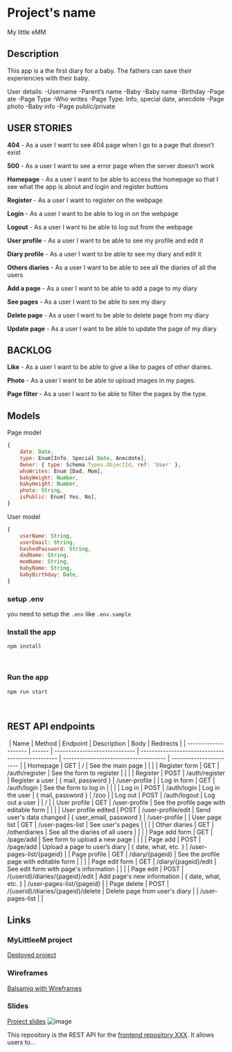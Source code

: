 # Project's name

My little eMM

## Description

This app is a the first diary for a baby. The fathers can save their experiencies with their baby.

User details:
-Username
-Parent’s name
-Baby
-Baby name
-Birthday
-Page ate
-Page Type
-Who writes
-Page Type: Info, special date, anecdote
-Page photo
-Baby info
-Page public/private


## USER STORIES

**404** - As a user I want to see 404 page when I go to a page that doesn’t exist

**500** - As a user I want to see a error page when the server doesn't work

**Homepage** - As a user I want to be able to access the homepage so that I see what the app is about and login and register buttons

**Register** - As a user I want to register on the webpage

**Login** - As a user I want to be able to log in on the webpage

**Logout** - As a user I want to be able to log out from the webpage

**User profile** - As a user I want to be able to see my profile and edit it

**Diary profile** - As a user I want to be able to see my diary and edit it

**Others diaries** - As a user I want to be able to see all the diaries of all the users

**Add a page** - As a user I want to be able to add a page to my diary

**See pages** - As a user I want to be able to see my diary

**Delete page** - As a user I want to be able to delete page from my diary

**Update page** - As a user I want to be able to update the page of my diary


## BACKLOG

**Like** - As a user I want to be able to give a like to pages of other diaries.

**Photo** - As a user I want to be able to upload images in my pages.

**Page filter** - As a user I want to be able to filter the pages by the type.



## Models

Page model

```js
{
    date: Date,
    type: Enum[Info, Special Date, Anecdote],
    Owner: { type: Schema.Types.ObjectId, ref: 'User' },
    whoWrites: Enum [Dad, Mom],
    babyWeight: Number,
    babyHeight: Number,
    photo: String,
    isPublic: Enum[ Yes, No],
}
```


User model

```js
{
    userName: String,
    userEmail: String,
    hashedPassword: String,
    dadName: String,
    momName: String,
    babyName: String,
    babyBirthday: Date,
}
```



### setup .env

you need to setup the `.env` like `.env.sample`
​

### Install the app

```
npm install
```

​

### Run the app

```
npm run start
```

​

## REST API endpoints

​
| Name                 | Method | Endpoint                      | Description                                      | Body                                  | Redirects               |
| -------------------- | ------ | ----------------------------- | ------------------------------------------------ | ------------------------------------- | ----------------------- |
| Homepage             | GET    | /                             | See the main page                                |                                       |                         |
| Register form        | GET    | /auth/register                | See the form to register                         |                                       |                         |
| Register             | POST   | /auth/register                | Register a user                                  | { mail, password }                    | /user-profile           |
| Log in form          | GET    | /auth/login                   | See the form to log in                           |                                       |                         |
| Log in               | POST   | /auth/login                   | Log in the user                                  | { mail, password }                    | /zoo                    |
| Log out              | POST   | /auth/logout                  | Log out a user                                   |                                       | /                       |
| User profile         | GET    | /user-profile                 | See the profile page with editable form          |                                       |                         |
| User profile edited  | POST   | /user-profile/edit            | Send user's data changed                         | { user_email, password }              | /user-profile           |
| User page list       | GET    | /user-pages-list               | See user's pages                                  |                                       |                         |
| Other diaries                 | GET    | /otherdiaries                          | See all the diaries of all users                    |                                       |                         |
| Page add form         | GET    | /page/add                      | See form to upload a new page                     |                                       |                         |
| Page add              | POST   | /page/add                      | Upload a page to user’s diary                | { date, what, etc. }      | /user-pages-list/{pageid} |
| Page profile          | GET    | /diary/{pageid}                  | See the profile page with editable form          |                                       |                         |
| Page edit form        | GET    | /diary/{pageid}/edit             | See edit form with page's information   |                                       |                         |
| Page edit             | POST   | /{userid}/diaries/{pageid}/edit    | Add page's new information                        | { date, what, etc. }      | /user-pages-list/{pageid} |
| Page delete           | POST   | /{userid}/diaries/{pageid}/delete  | Delete page from user's diary                |                                       | /user-pages-list         |                       |
​
​

## Links

### MyLittleeM project

[Deployed project](...)

### Wireframes

[Balsamiq with Wireframes](https://balsamiq.cloud/s9ju8cz/pdg1zwn/r947B)                 

### Slides

[Project slides](...)
![image]()

This repository is the REST API for the [frontend repository XXX](link). It allows users to...
